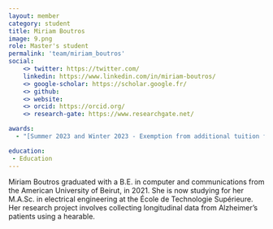 ```yaml
---
layout: member
category: student
title: Miriam Boutros
image: 9.png
role: Master's student
permalink: 'team/miriam_boutros'
social:
    <> twitter: https://twitter.com/
    linkedin: https://www.linkedin.com/in/miriam-boutros/
    <> google-scholar: https://scholar.google.fr/
    <> github: 
    <> website:
    <> orcid: https://orcid.org/
    <> research-gate: https://www.researchgate.net/

awards:
  - "[Summer 2023 and Winter 2023 - Exemption from additional tuition fees](https://www.etsmtl.ca/en/ets/bourses/exemptions-from-additional-tuition-fees)"

education:
 - Education
---
```


Miriam Boutros graduated with a B.E. in computer and communications from the American University of Beirut, in 2021. She is now studying for her M.A.Sc. in electrical engineering at the École de Technologie Supérieure. Her research project involves collecting longitudinal data from Alzheimer’s patients using a hearable.